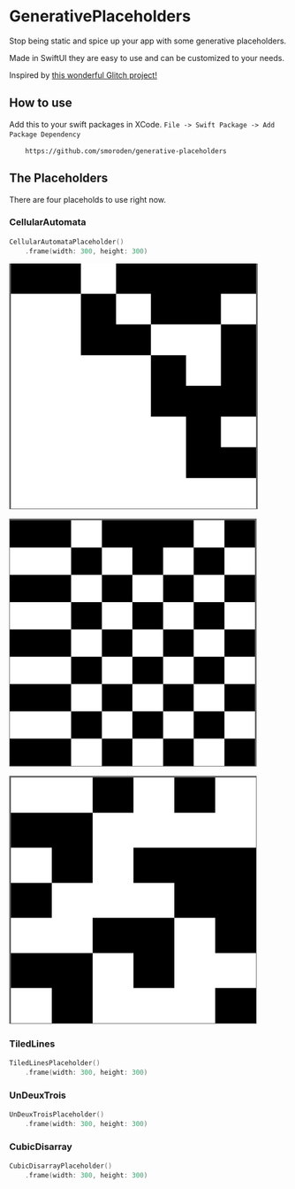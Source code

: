 # GenerativePlaceholders

Stop being static and spice up your app with some generative placeholders.

Made in SwiftUI they are easy to use and can be customized to your needs.

Inspired by [this wonderful Glitch project!](https://generative-placeholders.glitch.me)

## How to use
Add this to your swift packages in XCode. `File -> Swift Package -> Add Package Dependency`
```
    https://github.com/smoroden/generative-placeholders
```

## The Placeholders
There are four placeholds to use right now.

### CellularAutomata
```swift
CellularAutomataPlaceholder()
    .frame(width: 300, height: 300)
```
![Image of CellularAuttomata 1](/Assets/cell-1.png?raw=true)

![Image of CellularAuttomata 2](/Assets/cell-2.png?raw=true)

![Image of CellularAuttomata 3](/Assets/cell-3.png?raw=true)
### TiledLines
```swift
TiledLinesPlaceholder()
    .frame(width: 300, height: 300)
```

### UnDeuxTrois
```swift
UnDeuxTroisPlaceholder()
    .frame(width: 300, height: 300)
```

### CubicDisarray
```swift
CubicDisarrayPlaceholder()
    .frame(width: 300, height: 300)
```
